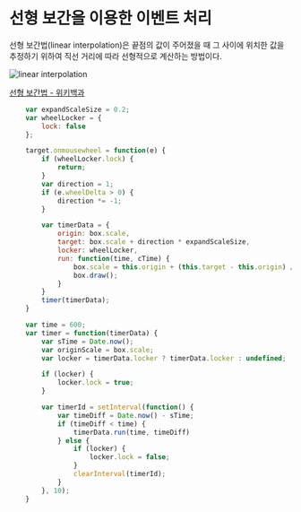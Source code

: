 # 선형 보간을 이용한 이벤트 처리

선형 보간법(linear interpolation)은 끝점의 값이 주어졌을 때 그 사이에 위치한 값을 추정하기 위하여 직선 거리에 따라 선형적으로 계산하는 방법이다.

![linear interpolation](https://upload.wikimedia.org/wikipedia/commons/thumb/d/dd/LinearInterpolation.svg/150px-LinearInterpolation.svg.png)

[선형 보간법 - 위키백과](https://ko.wikipedia.org/wiki/%EC%84%A0%ED%98%95_%EB%B3%B4%EA%B0%84%EB%B2%95)

```javascript
	var expandScaleSize = 0.2;
    var wheelLocker = {
        lock: false
    };

    target.onmousewheel = function(e) {
        if (wheelLocker.lock) {
            return;
        }
        var direction = 1;
        if (e.wheelDelta > 0) {
            direction *= -1;
        }

        var timerData = {
            origin: box.scale,
            target: box.scale + direction * expandScaleSize,
            locker: wheelLocker,
            run: function(time, cTime) {
                box.scale = this.origin + (this.target - this.origin) / time * cTime;
                box.draw();
            }
        }
        timer(timerData);
    }

	var time = 600;
    var timer = function(timerData) {
        var sTime = Date.now();
        var originScale = box.scale;
        var locker = timerData.locker ? timerData.locker : undefined;

        if (locker) {
            locker.lock = true;
        }

        var timerId = setInterval(function() {
            var timeDiff = Date.now() - sTime;
            if (timeDiff < time) {
                timerData.run(time, timeDiff)
            } else {
                if (locker) {
                    locker.lock = false;
                }
                clearInterval(timerId);
            }
        }, 10);
    }
```